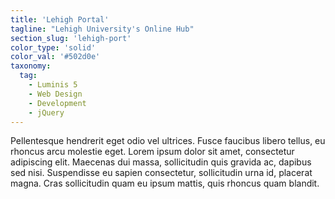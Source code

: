 ```yaml
---
title: 'Lehigh Portal'
tagline: "Lehigh University's Online Hub"
section_slug: 'lehigh-port'
color_type: 'solid'
color_val: '#502d0e'
taxonomy:
  tag:
    - Luminis 5
    - Web Design
    - Development
    - jQuery
---
```

Pellentesque hendrerit eget odio vel ultrices. Fusce faucibus libero tellus, eu rhoncus arcu molestie eget. Lorem ipsum dolor sit amet, consectetur adipiscing elit. Maecenas dui massa, sollicitudin quis gravida ac, dapibus sed nisi. Suspendisse eu sapien consectetur, sollicitudin urna id, placerat magna. Cras sollicitudin quam eu ipsum mattis, quis rhoncus quam blandit.
